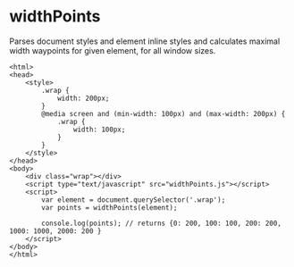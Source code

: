 # widthPoints

Parses document styles and element inline styles and calculates maximal width waypoints for given element, for all window sizes.

    <html>
    <head>
        <style>
            .wrap {
                width: 200px;
            }
            @media screen and (min-width: 100px) and (max-width: 200px) {
                .wrap {
                    width: 100px;
                }
            }
        </style>
    </head>
    <body>
        <div class="wrap"></div>
        <script type="text/javascript" src="widthPoints.js"></script>
        <script>
            var element = document.querySelector('.wrap');
            var points = widthPoints(element); 

            console.log(points); // returns {0: 200, 100: 100, 200: 200, 1000: 1000, 2000: 200 }
        </script>
    </body>
    </html>
